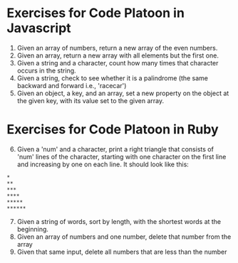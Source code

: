# Exercises for Code Platoon in Javascript

1) Given an array of numbers, return a new array of the even numbers.
2) Given an array, return a new array with all elements but the first one.
3) Given a string and a character, count how many times that character occurs in the string.
4) Given a string, check to see whether it is a palindrome (the same backward and forward i.e., 'racecar')
5) Given an object, a key, and an array, set a new property on the object at the given key, with its value set to the given array.

# Exercises for Code Platoon in Ruby

6) Given a 'num' and a character, print a right triangle that consists of 'num' lines of the character, starting with one character on the first line and increasing by one on each line. It should look like this:
```
*
**
***
****
*****
******
```
7) Given a string of words, sort by length, with the shortest words at the beginning.
8) Given an array of numbers and one number, delete that number from the array
9) Given that same input, delete all numbers that are less than the number
